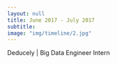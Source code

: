 ```yaml
---
layout: null
title: June 2017 - July 2017
subtitle:
image: "img/timeline/2.jpg"
---
```

Deducely | Big Data Engineer Intern